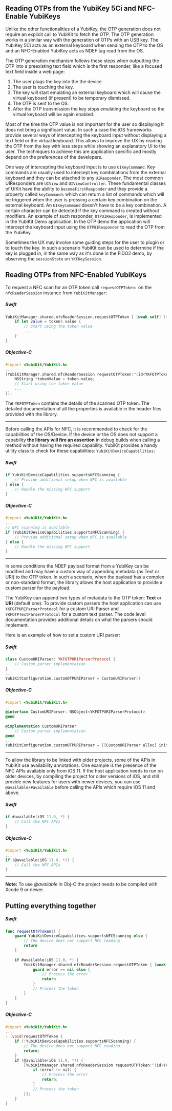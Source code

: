 
## Reading OTPs from the YubiKey 5Ci and NFC-Enable YubiKeys

Unlike the other functionalities of a YubiKey, the OTP generation does not require an explicit call to YubiKit to fetch the OTP. The OTP generation works in a similar way with the generation of OTPs with an USB key. The YubiKey 5Ci acts as an external keyboard when sending the OTP to the OS and an NFC-Enabled YubiKey acts as NDEF tag read from the OS.

The OTP generation mechanism follows these steps when outputting the OTP into a preexisting text field which is the first responder, like a focused text field inside a web page:

1. The user plugs the key into the the device.
2. The user is touching the key.
3. The key will start emulating an external keyboard which will cause the virtual keyboard (if present) to be temporary dismissed.
4. The OTP is sent to the OS.
5. After the OTP transmission the key stops emulating the keyboard so the virtual keyboard will be again enabled.

Most of the time the OTP value is not important for the user so displaying it does not bring a significant value. In such a case the iOS frameworks provide several ways of intercepting the keyboard input without displaying a text field or the virtual keyboard. This allows to improve the UX by reading the OTP from the key with less steps while showing an explanatory UI to the user. The techniques to achieve this are application specific and mostly depend on the preferences of the developers.

One way of intercepting the keyboard input is to use `UIKeyCommand`. Key commands are usually used to intercept key combinations from the external keyboard and they can be attached to any `UIResponder`. The most common UIResponders are `UIView` and `UIViewController`. These fundamental classes of UIKit have the ability to `becomeFirstResponder` and they provide a property called `keyCommands` which can return a list of commands which will be triggered when the user is pressing a certain key combination on the external keyboard. An `UIKeyCommand` doesn't have to be a key combination. A certain character can be detected if the key command is created without modifiers. An example of such responder, `OTPUIResponder`, is implemented in the YubiKit Demo application. In the OTP demo the application will intercept the keyboard input using the `OTPUIResponder` to read the OTP from the YubiKey.

Sometimes the UX may involve some guiding steps for the user to plugin or to touch the key. In such a scenario YubiKit can be used to determine if the key is plugged in, in the same way as it's done in the FIDO2 demo, by observing the `sessionState` on `YKFKeySession`.

## Reading OTPs from NFC-Enabled YubiKeys

To request a NFC scan for an OTP token call `requestOTPToken:` on the `nfcReaderSession` instance from `YubiKitManager`:

##### Swift

```swift
YubiKitManager.shared.nfcReaderSession.requestOTPToken { [weak self] (token, error) in
    if let value = token?.value {
        // Start using the token value
        ...                
    }	
}
```

##### Objective-C		

```objective-c
#import <YubiKit/YubiKit.h>
...
[YubiKitManager.shared.nfcReaderSession requestOTPToken:^(id<YKFOTPTokenProtocol> token, NSError *error) {
    NSString *tokenValue = token.value;
    // Start using the token value
    ...
}];
```	


The `YKFOTPToken` contains the details of the scanned OTP token. The detailed documentation of all the properties is available in the header files provided with the library.

---

Before calling the APIs for NFC, it is recommended to check for the capabilities of the OS/Device. If the device or the OS does not support a capability **the library will fire an assertion** in debug builds when calling a method without having the required capability. YubiKit provides a handy utility class to check for these capabilities: `YubiKitDeviceCapabilities`:

##### Swift	

```swift
if YubiKitDeviceCapabilities.supportsNFCScanning {
    // Provide additional setup when NFC is available            
} else {
    // Handle the missing NFC support 
}
```

##### Objective-C

```objective-c
#import <YubiKit/YubiKit.h>
...
// NFC scanning is available
if (YubiKitDeviceCapabilities.supportsNFCScanning) {
    // Provide additional setup when NFC is available
} else {
    // Handle the missing NFC support
}
```
---

In some conditions the NDEF payload format from a YubiKey can be modified and may have a custom way of appending metadata (as Text or URI) to the OTP token. In such a scenario, when the payload has a complex or non-standard format, the library allows the host application to provide a custom parser for the payload. 

The YubiKey can append two types of metadata to the OTP token: **Text** or **URI** (default one). To provide custom parsers the host application can use `YKFOTPURIParserProtocol` for a custom URI Parser and `YKFOTPTextParserProtocol` for a custom text parser. The code level documentation provides additional details on what the parsers should implement.

Here is an example of how to set a custom URI parser:

##### Swift

```swift
class CustomURIParser: YKFOTPURIParserProtocol {    
    // Custom parser implementation
}
...
YubiKitConfiguration.customOTPURIParser = CustomURIParser()
```

##### Objective-C
	
```objective-c	
#import <YubiKit/YubiKit.h>
...	
@interface CustomURIParser: NSObject<YKFOTPURIParserProtocol>
@end
	
@implementation CustomURIParser
    // Custom parser implementation
@end	
...
YubiKitConfiguration.customOTPURIParser = [[CustomURIParser alloc] init];
```
---

To allow the library to be linked with older projects, some of the APIs in YubiKit use availability annotations. One example is the presence of the NFC APIs available only from iOS 11. If the host application needs to run on older devices, by compiling the project for older versions of iOS, and still provide new features for users with newer devices, you can use `@available/#available` before calling the APIs which require iOS 11 and above.

##### Swift

```swift
if #available(iOS 11.0, *) {
    // Call the NFC APIs	
}
```

##### Objective-C

```objective-c
#import <YubiKit/YubiKit.h>
...
if (@available(iOS 11.0, *)) {
    // Call the NFC APIs                
}
```
---

**Note:**
To use *@available* in Obj-C the project needs to be compiled with Xcode 9 or newer.

## Putting everything together

##### Swift

```swift
func requestOTPToken() {
    guard YubiKitDeviceCapabilities.supportsNFCScanning else {
        // The device does not support NFC reading
        return
    }
    
    if #available(iOS 11.0, *) {
        YubiKitManager.shared.nfcReaderSession.requestOTPToken { [weak self] (token, error) in
            guard error == nil else {
                // Process the error
                return
            }
            // Process the token
        }
    }
}
```

##### Objective-C

```objective-c
#import <YubiKit/YubiKit.h>
...
- (void)requestOTPToken {
    if (!YubiKitDeviceCapabilities.supportsNFCScanning) {
        // The device does not support NFC reading
        return;
    }    
    if (@available(iOS 11.0, *)) {
        [YubiKitManager.shared.nfcReaderSession requestOTPToken:^(id<YKFOTPTokenProtocol> token, NSError *error) {
            if (error != nil) {
                // Process the error
                return;
            }
            // Process the token
        }];
    }
}
```